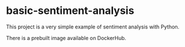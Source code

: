 # basic-sentiment-analysis

This project is a very simple example of sentiment analysis with Python.

There is a prebuilt image available on DockerHub.
